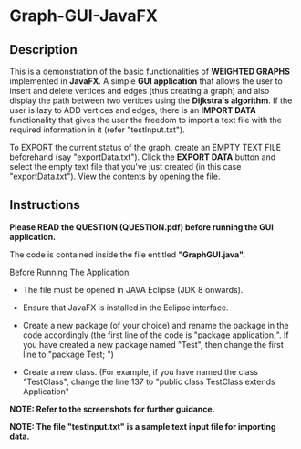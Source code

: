 # Graph-GUI-JavaFX

## Description

This is a demonstration of the basic functionalities of __WEIGHTED GRAPHS__ implemented in __JavaFX__. A simple __GUI application__ that allows the user to insert and delete vertices and edges (thus creating a graph) and also display the path between two vertices using the __Dijkstra's algorithm__. If the user is lazy to ADD vertices and edges, there is an __IMPORT DATA__ functionality that gives the user the freedom to import a text file with the required information in it (refer "testInput.txt").

To EXPORT the current status of the graph, create an EMPTY TEXT FILE beforehand (say "exportData.txt"). Click the __EXPORT DATA__ button and select the empty text file that you've just created (in this case "exportData.txt"). View the contents by opening the file.

## Instructions

__Please READ the QUESTION (QUESTION.pdf) before running the GUI application.__

The code is contained inside the file entitled __"GraphGUI.java".__

Before Running The Application:

- The file must be opened in JAVA Eclipse (JDK 8 onwards). 

- Ensure that JavaFX is installed in the Eclipse interface.

- Create a new package (of your choice) and rename the package in the code accordingly (the first line of the code is "package application;". If you have created a new package named "Test", then change the first line to "package Test; ")

- Create a new class. (For example, if you have named the class "TestClass", change the line 137 to "public class TestClass extends Application"

__NOTE: Refer to the screenshots for further guidance.__

__NOTE: The file "testInput.txt" is a sample text input file for importing data.__
